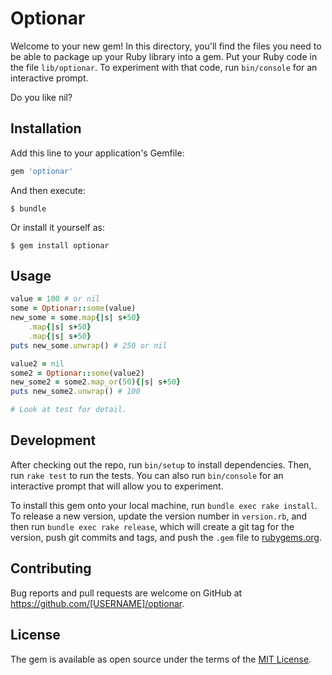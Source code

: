 # Optionar

Welcome to your new gem! In this directory, you'll find the files you need to be able to package up your Ruby library into a gem. Put your Ruby code in the file `lib/optionar`. To experiment with that code, run `bin/console` for an interactive prompt.

Do you like nil?

## Installation

Add this line to your application's Gemfile:

```ruby
gem 'optionar'
```

And then execute:

    $ bundle

Or install it yourself as:

    $ gem install optionar

## Usage
```ruby
value = 100 # or nil
some = Optionar::some(value)
new_some = some.map{|s| s+50}
    .map{|s| s+50}
    .map{|s| s+50}
puts new_some.unwrap() # 250 or nil

value2 = nil
some2 = Optionar::some(value2)
new_some2 = some2.map_or(50){|s| s+50}
puts new_some2.unwrap() # 100

# Look at test for detail.
```


## Development

After checking out the repo, run `bin/setup` to install dependencies. Then, run `rake test` to run the tests. You can also run `bin/console` for an interactive prompt that will allow you to experiment.

To install this gem onto your local machine, run `bundle exec rake install`. To release a new version, update the version number in `version.rb`, and then run `bundle exec rake release`, which will create a git tag for the version, push git commits and tags, and push the `.gem` file to [rubygems.org](https://rubygems.org).

## Contributing

Bug reports and pull requests are welcome on GitHub at https://github.com/[USERNAME]/optionar.

## License

The gem is available as open source under the terms of the [MIT License](https://opensource.org/licenses/MIT).
